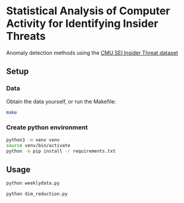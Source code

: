 # Statistical Analysis of Computer Activity for Identifying Insider Threats
Anomaly detection methods using the [CMU SEI Insider Threat dataset](https://resources.sei.cmu.edu/library/asset-view.cfm?assetid=508099)

## Setup
### Data
Obtain the data yourself, or run the Makefile:
```bash
make
```

### Create python environment
```bash
python3 -m venv venv
source venv/bin/activate
python -m pip install -r requirements.txt
```

## Usage
```bash
python weeklydata.py
```

```bash
python dim_reduction.py
```
